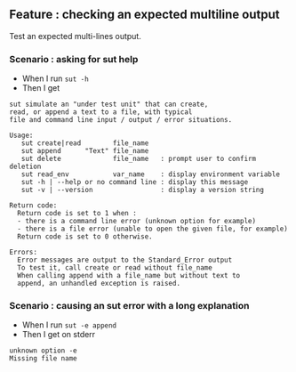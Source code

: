 ## Feature : checking an expected multiline output

Test an expected multi-lines output.

### Scenario : asking for sut help

  - When I run `sut -h`
  - Then I get 

```
sut simulate an "under test unit" that can create,
read, or append a text to a file, with typical
file and command line input / output / error situations.

Usage:
   sut create|read        file_name
   sut append      "Text" file_name
   sut delete             file_name   : prompt user to confirm deletion
   sut read_env           var_name    : display environment variable
   sut -h | --help or no command line : display this message
   sut -v | --version                 : display a version string

Return code:
  Return code is set to 1 when :
  - there is a command line error (unknown option for example)
  - there is a file error (unable to open the given file, for example)
  Return code is set to 0 otherwise.

Errors:
  Error messages are output to the Standard_Error output
  To test it, call create or read without file_name
  When calling append with a file_name but without text to
  append, an unhandled exception is raised.
```

### Scenario : causing an sut error with a long explanation

  - When I run `sut -e append `
  - Then I get on stderr

```
unknown option -e
Missing file name
```

 